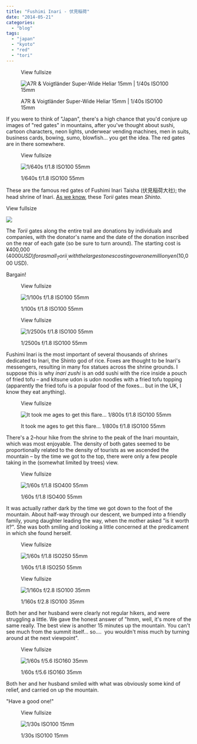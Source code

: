 ```yaml
---
title: "Fushimi Inari - 伏見稲荷"
date: "2014-05-21"
categories: 
  - "blog"
tags: 
  - "japan"
  - "kyoto"
  - "red"
  - "tori"
---
```


<figure>

View fullsize

![A7R &amp; Voigtländer Super-Wide Heliar 15mm | 1/40s ISO100 15mm](/assets/images/ab6b1-image-asset.jpeg)

<figcaption>



A7R & Voigtländer Super-Wide Heliar 15mm | 1/40s ISO100 15mm





</figcaption>



</figure>

If you were to think of "Japan", there's a high chance that you'd conjure up images of "red gates" in mountains, after you've thought about sushi, cartoon characters, neon lights, underwear vending machines, men in suits, business cards, bowing, sumo, blowfish... you get the idea. The red gates are in there somewhere.

<figure>

View fullsize

![1/640s f/1.8 ISO100 55mm](/assets/images/5b3dc-image-asset.jpeg)

<figcaption>



1/640s f/1.8 ISO100 55mm





</figcaption>



</figure>

These are the famous red gates of Fushimi Inari Taisha (伏見稲荷大社); the head shrine of Inari. [As we know](http://www.martinirwinphotography.com/myblog/2014/5/14/stumbled-upon), these _Torii_ gates mean _Shinto_.

View fullsize

![](/assets/images/58995-image-asset.jpeg)

The _Torii_ gates along the entire trail are donations by individuals and companies, with the donator's name and the date of the donation inscribed on the rear of each gate (so be sure to turn around). The starting cost is ¥400,000 ($4000 USD) for a small _Torii_, with the largest ones costing over one million yen ($10,000 USD).

Bargain!

<figure>

View fullsize

![1/100s f/1.8 ISO100 55mm](/assets/images/c548b-20140517-dsc01227-ilce-7r.jpg)

<figcaption>



1/100s f/1.8 ISO100 55mm





</figcaption>



</figure>

<figure>

View fullsize

![1/2500s f/1.8 ISO100 55mm&nbsp;](/assets/images/70507-image-asset.jpeg)

<figcaption>



1/2500s f/1.8 ISO100 55mm 





</figcaption>



</figure>

Fushimi Inari is the most important of several thousands of shrines dedicated to Inari, the Shinto god of rice. Foxes are thought to be Inari's messengers, resulting in many fox statues across the shrine grounds. I suppose this is why _inari zushi_ is an odd sushi with the rice inside a pouch of fried tofu – and kitsune udon is udon noodles with a fried tofu topping (apparently the fried tofu is a popular food of the foxes... but in the UK, I know they eat anything).

<figure>

View fullsize

![It took me ages to get this flare... 1/800s f/1.8 ISO100 55mm](/assets/images/577ef-20140517-dsc01225-ilce-7r.jpg)

<figcaption>



It took me ages to get this flare... 1/800s f/1.8 ISO100 55mm





</figcaption>



</figure>

There's a 2–hour hike from the shrine to the peak of the Inari mountain, which was most enjoyable. The density of both gates seemed to be proportionally related to the density of tourists as we ascended the mountain – by the time we got to the top, there were only a few people taking in the (somewhat limited by trees) view. 

<figure>

View fullsize

![1/60s f/1.8 ISO400 55mm](/assets/images/0602d-20140517-dsc01296-ilce-7r.jpg)

<figcaption>



1/60s f/1.8 ISO400 55mm





</figcaption>



</figure>

It was actually rather dark by the time we got down to the foot of the mountain. About half-way through our descent, we bumped into a friendly family, young daughter leading the way, when the mother asked "is it worth it?". She was both smiling and looking a little concerned at the predicament in which she found herself.  

<figure>

View fullsize

![1/60s f/1.8 ISO250 55mm](/assets/images/e6dcf-20140517-dsc01299-ilce-7r.jpg)

<figcaption>



1/60s f/1.8 ISO250 55mm





</figcaption>



</figure>

<figure>

View fullsize

![1/160s f/2.8 ISO100 35mm](/assets/images/0372f-image-asset.jpeg)

<figcaption>



1/160s f/2.8 ISO100 35mm





</figcaption>



</figure>

Both her and her husband were clearly not regular hikers, and were struggling a little. We gave the honest answer of "hmm, well, it's more of the same really. The best view is another 15 minutes up the mountain. You can't see much from the summit itself... so....  you wouldn't miss much by turning around at the next viewpoint".

<figure>

View fullsize

![1/60s f/5.6 ISO160 35mm](/assets/images/ec026-image-asset.jpeg)

<figcaption>



1/60s f/5.6 ISO160 35mm





</figcaption>



</figure>

Both her and her husband smiled with what was obviously some kind of relief, and carried on up the mountain.

"Have a good one!"

<figure>

View fullsize

![1/30s ISO100 15mm](/assets/images/90d49-image-asset.jpeg)

<figcaption>



1/30s ISO100 15mm





</figcaption>



</figure>
